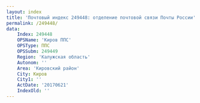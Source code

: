 ```yaml
---
layout: index
title: 'Почтовый индекс 249448: отделение почтовой связи Почты России'
permalink: /249448/
data:
    Index: 249448
    OPSName: 'Киров ППС'
    OPSType: ППС
    OPSSubm: 249449
    Region: 'Калужская область'
    Autonom: ''
    Area: 'Кировский район'
    City: Киров
    City1: ''
    ActDate: '20170621'
    IndexOld: ''
---
```

